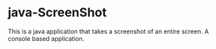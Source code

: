 # java-ScreenShot
This is a java application that takes a screenshot of an entire screen. A console based application.
